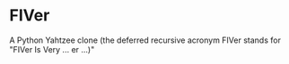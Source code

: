 # FIVer
A Python Yahtzee clone (the deferred recursive acronym FIVer stands for "FIVer Is Very ... er ...)"
